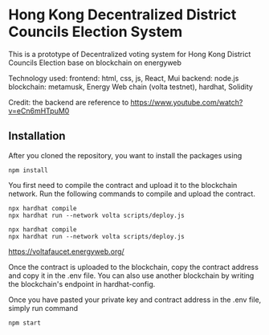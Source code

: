 # Hong Kong Decentralized District Councils Election System 

This is a prototype of Decentralized voting system for Hong Kong District Councils Election base on blockchain on energyweb

Technology used:
frontend: html, css, js, React, Mui
backend: node.js
blockchain: metamusk, Energy Web chain (volta testnet), hardhat, Solidity

Credit:
the backend are reference to https://www.youtube.com/watch?v=eCn6mHTpuM0

## Installation

After you cloned the repository, you want to install the packages using

```shell
npm install
```

You first need to compile the contract and upload it to the blockchain network. Run the following commands to compile and upload the contract.

```shell
npx hardhat compile
npx hardhat run --network volta scripts/deploy.js
```

```
npx hardhat compile
npx hardhat run --network volta scripts/deploy.js
```

https://voltafaucet.energyweb.org/

Once the contract is uploaded to the blockchain, copy the contract address and copy it in the .env file. You can also use another blockchain by writing the blockchain's endpoint in hardhat-config.

Once you have pasted your private key and contract address in the .env file, simply run command

```shell
npm start
```
